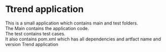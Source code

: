 # Ttrend application

This is a small application which contains main and test folders.  
The Main contains the application code.  
The test contains test cases.  
It also contains pom.xml which has all dependencies and artfact name and version
Trend application
